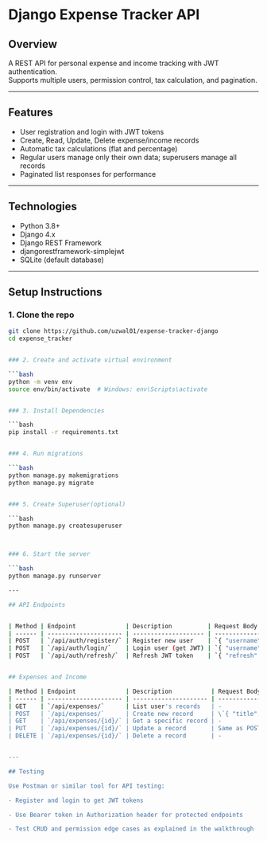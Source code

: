  
# Django Expense Tracker API

## Overview
A REST API for personal expense and income tracking with JWT authentication.  
Supports multiple users, permission control, tax calculation, and pagination.

---

## Features
- User registration and login with JWT tokens  
- Create, Read, Update, Delete expense/income records  
- Automatic tax calculations (flat and percentage)  
- Regular users manage only their own data; superusers manage all records  
- Paginated list responses for performance  

---

## Technologies
- Python 3.8+  
- Django 4.x  
- Django REST Framework  
- djangorestframework-simplejwt  
- SQLite (default database)  

---

## Setup Instructions

### 1. Clone the repo

```bash
git clone https://github.com/uzwal01/expense-tracker-django
cd expense_tracker


### 2. Create and activate virtual environment

```bash
python -m venv env
source env/bin/activate  # Windows: env\Scripts\activate


### 3. Install Dependencies

```bash
pip install -r requirements.txt


### 4. Run migrations

```bash
python manage.py makemigrations
python manage.py migrate


### 5. Create Superuser(optional)

```bash
python manage.py createsuperuser



### 6. Start the server

```bash
python manage.py runserver

---

## API Endpoints


| Method | Endpoint              | Description          | Request Body                         | Response                          |
| ------ | --------------------- | -------------------- | ------------------------------------ | --------------------------------- |
| POST   | `/api/auth/register/` | Register new user    | `{ "username": "", "password": "" }` | `{ "message": "User created" }`   |
| POST   | `/api/auth/login/`    | Login user (get JWT) | `{ "username": "", "password": "" }` | `{ "access": "", "refresh": "" }` |
| POST   | `/api/auth/refresh/`  | Refresh JWT token    | `{ "refresh": "" }`                  | `{ "access": "" }`                |


## Expenses and Income

| Method | Endpoint              | Description           | Request Body (POST/PUT)                                   | Response                              |                 |                        |
| ------ | --------------------- | --------------------- | --------------------------------------------------------- | ------------------------------------- | --------------- | ---------------------- |
| GET    | `/api/expenses/`      | List user's records   | -                                                         | Paginated list of records             |                 |                        |
| POST   | `/api/expenses/`      | Create new record     | \`{ "title": "", "amount": 0, "transaction\_type": "debit | credit", "tax": 0, "tax\_type": "flat | percentage" }\` | Created record details |
| GET    | `/api/expenses/{id}/` | Get a specific record | -                                                         | Single record details                 |                 |                        |
| PUT    | `/api/expenses/{id}/` | Update a record       | Same as POST body                                         | Updated record details                |                 |                        |
| DELETE | `/api/expenses/{id}/` | Delete a record       | -                                                         | 204 No Content                        |                 |                        |


---

## Testing

Use Postman or similar tool for API testing:

- Register and login to get JWT tokens

- Use Bearer token in Authorization header for protected endpoints

- Test CRUD and permission edge cases as explained in the walkthrough

